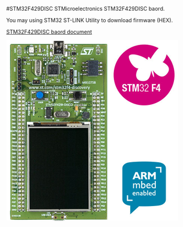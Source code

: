 #STM32F429DISC
STMicroelectronics STM32F429DISC baord.

You may using STM32 ST-LINK Utility to download firmware (HEX).

[STM32F429DISC baord document](http://www.st.com/en/evaluation-tools/32f429idiscovery.html)

![STM32F429DISC](en.stm32f429i-disco.jpg)

